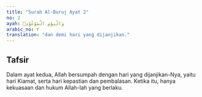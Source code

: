 ```yaml
---
title: "Surah Al-Buruj Ayat 2"
no: 2
ayah: وَالْيَوْمِ الْمَوْعُوْدِۙ 
arabic_no: ٢
translation: "dan demi hari yang dijanjikan."
---
```


## Tafsir

Dalam ayat kedua, Allah bersumpah dengan hari yang dijanjikan-Nya, yaitu hari Kiamat, serta hari kepastian dan pembalasan. Ketika itu, hanya kekuasaan dan hukum Allah-lah yang berlaku.